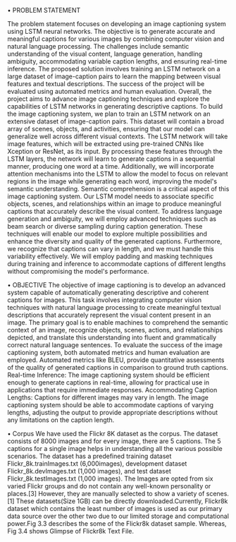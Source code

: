 • PROBLEM STATEMENT

The problem statement focuses on developing an image captioning system using LSTM neural networks. The objective is to generate accurate and meaningful captions for various images by combining computer vision and natural language processing. The challenges include semantic understanding of the visual content, language generation, handling ambiguity, accommodating variable caption lengths, and ensuring real-time inference. The proposed solution involves training an LSTM network on a large dataset of image-caption pairs to learn the mapping between visual features and textual descriptions. The success of the project will be evaluated using automated metrics and human evaluation. Overall, the project aims to advance image captioning techniques and explore the capabilities of LSTM networks in generating descriptive captions. To build the image captioning system, we plan to train an LSTM network on an extensive dataset of image-caption pairs. This dataset will contain a broad array of scenes, objects, and activities, ensuring that our model can generalize well across different visual contexts. The LSTM network will take image features, which will be extracted using pre-trained CNNs like Xception or ResNet, as its input. By processing these features through the LSTM layers, the network will learn to generate captions in a sequential manner, producing one word at a time. Additionally, we will incorporate attention mechanisms into the LSTM to allow the model to focus on relevant regions in the image while generating each word, improving the model's semantic understanding. Semantic comprehension is a critical aspect of this image captioning system. Our LSTM model needs to associate specific objects, scenes, and relationships within an image to produce meaningful captions that accurately describe the visual content. To address language generation and ambiguity, we will employ advanced techniques such as beam search or diverse sampling during caption generation. These techniques will enable our model to explore multiple possibilities and enhance the diversity and quality of the generated captions. Furthermore, we recognize that captions can vary in length, and we must handle this variability effectively. We will employ padding and masking techniques during training and inference to accommodate captions of different lengths without compromising the model's performance.

• OBJECTIVE The objective of image captioning is to develop an advanced system capable of automatically generating descriptive and coherent captions for images. This task involves integrating computer vision techniques with natural language processing to create meaningful textual descriptions that accurately represent the visual content present in an image. The primary goal is to enable machines to comprehend the semantic context of an image, recognize objects, scenes, actions, and relationships depicted, and translate this understanding into fluent and grammatically correct natural language sentences. To evaluate the success of the image captioning system, both automated metrics and human evaluation are employed. Automated metrics like BLEU, provide quantitative assessments of the quality of generated captions in comparison to ground truth captions. Real-time Inference: The image captioning system should be efficient enough to generate captions in real-time, allowing for practical use in applications that require immediate responses. Accommodating Caption Lengths: Captions for different images may vary in length. The image captioning system should be able to accommodate captions of varying lengths, adjusting the output to provide appropriate descriptions without any limitations on the caption length.

• Corpus We have used the Flickr 8K dataset as the corpus. The dataset consists of 8000 images and for every image, there are 5 captions. The 5 captions for a single image helps in understanding all the various possible scenarios. The dataset has a predefined training dataset Flickr_8k.trainImages.txt (6,000images), development dataset Flickr_8k.devImages.txt (1,000 images), and test dataset Flickr_8k.testImages.txt (1,000 images). The Images are opted from six varied Flickr groups and do not contain any well-known personality or places.[3] However, they are manually selected to show a variety of scenes.[1] These datasets(Size 1GB) can be directly downloaded.Currently, Flickr8k dataset which contains the least number of images is used as our primary data source over the other two due to our limited storage and computational power.Fig 3.3 describes the some of the Flickr8k dataset sample. Whereas, Fig 3.4 shows Glimpse of Flickr8k Text File.

